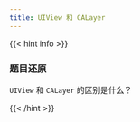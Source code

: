 ```yaml
---
title: UIView 和 CALayer
---
```


{{< hint info >}}

### 题目还原

`UIView` 和 `CALayer` 的区别是什么？

{{< /hint >}}